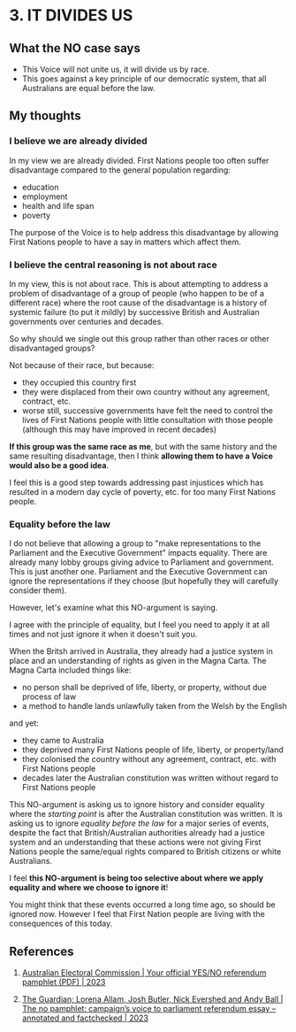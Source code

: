 # 3. IT DIVIDES US

## What the NO case says

- This Voice will not unite us, it will divide us by race.
- This goes against a key principle of our democratic system, that all Australians are equal before the law.


## My thoughts

### I believe we are already divided

In my view we are already divided. First Nations people too often suffer disadvantage compared to the general
population regarding:

- education
- employment
- health and life span
- poverty

The purpose of the Voice is to help address this disadvantage by allowing First Nations people to have a
say in matters which affect them.


### I believe the central reasoning is not about race

In my view, this is not about race. This is about attempting to address a problem of disadvantage of a group of
people (who happen to be of a different race) where the root cause of the disadvantage is a history of
systemic failure (to put it mildly) by successive British and Australian governments over centuries and decades.

So why should we single out this group rather than other races or other disadvantaged groups?

Not because of their race, but because:

- they occupied this country first
- they were displaced from their own country without any agreement, contract, etc.
- worse still, successive governments have felt the need to control the lives of First Nations people
  with little consultation with those people (although this may have improved in recent decades)

**If this group was the same race as me**, but with the same history and the same resulting disadvantage,
then I think **allowing them to have a Voice would also be a good idea**.

I feel this is a good step towards addressing past injustices which has resulted in a modern day
cycle of poverty, etc. for too many First Nations people.


### Equality before the law

I do not believe that allowing a group to "make representations to the Parliament and the Executive Government"
impacts equality. There are already many lobby groups giving advice to Parliament and government. This
is just another one. Parliament and the Executive Government can ignore the representations if they choose (but
hopefully they will carefully consider them).

However, let's examine what this NO-argument is saying.

I agree with the principle of equality, but I feel you need to apply it at all times and not just 
ignore it when it doesn't suit you.

When the Britsh arrived in Australia, they already had a justice system in place and an understanding of rights
as given in the Magna Carta. The Magna Carta included things like:

- no person shall be deprived of life, liberty, or property, without due process of law
- a method to handle lands unlawfully taken from the Welsh by the English

and yet:

- they came to Australia
- they deprived many First Nations people of life, liberty, or property/land
- they colonised the country without any agreement, contract, etc. with First Nations people
- decades later the Australian constitution was written without regard to First Nations people

This NO-argument is asking us to ignore history and consider equality where the
*starting point* is after the Australian constitution was written. It is asking
us to ignore *equality before the law* for a major series of events, despite
the fact that British/Australian authorities already had a justice system and an
understanding that these actions were not giving First Nations people the same/equal
rights compared to British citizens or white Australians.

I feel **this NO-argument is being too selective about where we apply equality and where we choose to ignore it**!

You might think that these events occurred a long time ago, so should be ignored now. However I feel
that First Nation people are living with the consequences of this today.


## References

1. [Australian Electoral Commission | Your official YES/NO referendum pamphlet (PDF) | 2023](https://www.aec.gov.au/referendums/files/pamphlet/your-official-yes-no-referendum-pamphlet.pdf)

1. [The Guardian; Lorena Allam, Josh Butler, Nick Evershed and Andy Ball | The no pamphlet: campaign’s voice to parliament referendum essay – annotated and factchecked | 2023](https://www.theguardian.com/australia-news/ng-interactive/2023/jul/20/the-vote-no-pamphlet-referendum-voice-to-parliament-voting-essay-aec-published-read-in-full-annotated-fact-checked)

